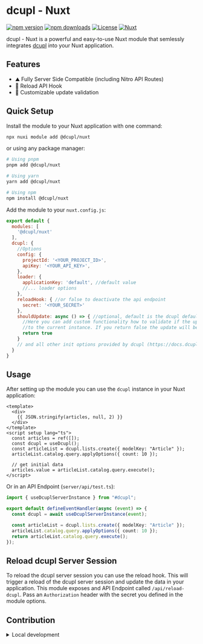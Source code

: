 <!--
Get your module up and running quickly.

Find and replace all on all files (CMD+SHIFT+F):
- Name: dcupl - Nuxt
- Package name: @dcupl/nuxt
- Description: My new Nuxt module
-->

# dcupl - Nuxt

[![npm version][npm-version-src]][npm-version-href]
[![npm downloads][npm-downloads-src]][npm-downloads-href]
[![License][license-src]][license-href]
[![Nuxt][nuxt-src]][nuxt-href]

dcupl - Nuxt is a powerful and easy-to-use Nuxt module that semlessly integrates [dcupl](https://dcupl.com) into your Nuxt application.

## Features

- ⛰ Fully Server Side Compatible (including Nitro API Routes)
- 🚠 Reload API Hook
- 🌲 Customizable update validation

## Quick Setup

Install the module to your Nuxt application with one command:

```bash
npx nuxi module add @dcupl/nuxt
```

or using any package manager:

```bash
# Using pnpm
pnpm add @dcupl/nuxt

# Using yarn
yarn add @dcupl/nuxt

# Using npm
npm install @dcupl/nuxt
```

Add the module to your `nuxt.config.js`:

```js
export default {
  modules: [
    '@dcupl/nuxt'
  ],
  dcupl: {
    //Options
    config: {
      projectId: '<YOUR_PROJECT_ID>',
      apiKey: '<YOUR_API_KEY>',
    },
    loader: {
      applicationKey: 'default', //default value
      //... loader options
    },
    reloadHook: { //or false to deactivate the api endpoint
      secret: '<YOUR_SECRET>'
    },
    shouldUpdate: async () => { //optional, default is the dcupl default implementation see: https://github.com/markus-gx/nuxt-dcupl/blob/main/src/dcupl/dcupl.instance.ts#L49
      //Here you can add custom functionality how to validate if the update should be applied
      //to the current instance. If you return false the update will be ignored.
      return true
    }
    // and all other init options provided by dcupl (https://docs.dcupl.com/docs/Introduction)
  }
}
```

## Usage

After setting up the module you can use the `dcupl` instance in your Nuxt application:

```vue
<template>
  <div>
    {{ JSON.stringify(articles, null, 2) }}
  </div>
</template>
<script setup lang="ts">
  const articles = ref([]);
  const dcupl = useDcupl();
  const articleList = dcupl.lists.create({ modelKey: "Article" });
  articleList.catalog.query.applyOptions({ count: 10 });

  // get initial data
  articles.value = articleList.catalog.query.execute();
</script>
```

Or in an API Endpoint (`server/api/test.ts`):

```ts
import { useDcuplServerInstance } from "#dcupl";

export default defineEventHandler(async (event) => {
  const dcupl = await useDcuplServerInstance(event);

  const articleList = dcupl.lists.create({ modelKey: "Article" });
  articleList.catalog.query.applyOptions({ count: 10 });
  return articleList.catalog.query.execute();
});
```

## Reload dcupl Server Session

To reload the dcupl server session you can use the reload hook. This will trigger a reload of the dcupl server session and update the data in your application.
This module exposes and API Endpoint called `/api/reload-dcupl`. 
Pass an `Authorization` header with the secret you defined in the module options.

## Contribution

<details>
  <summary>Local development</summary>
  
  ```bash
  # Install dependencies
  npm install
  
  # Generate type stubs
  npm run dev:prepare
  
  # Develop with the playground
  npm run dev
  
  # Build the playground
  npm run dev:build
  
  # Run ESLint
  npm run lint
  
  # Run Vitest
  npm run test
  npm run test:watch
  
  # Release new version
  npm run release
  ```

</details>


<!-- Badges -->
[npm-version-src]: https://img.shields.io/npm/v/@nuxtjs/dcupl/latest.svg?style=flat&colorA=020420&colorB=00DC82
[npm-version-href]: https://npmjs.com/package/@nuxtjs/dcupl

[npm-downloads-src]: https://img.shields.io/npm/dm/@nuxtjs/dcupl.svg?style=flat&colorA=020420&colorB=00DC82
[npm-downloads-href]: https://npm.chart.dev/@nuxtjs/dcupl

[license-src]: https://img.shields.io/npm/l/@nuxtjs/dcupl.svg?style=flat&colorA=020420&colorB=00DC82
[license-href]: https://npmjs.com/package/@nuxtjs/dcupl

[nuxt-src]: https://img.shields.io/badge/Nuxt-020420?logo=nuxt.js
[nuxt-href]: https://nuxt.com

